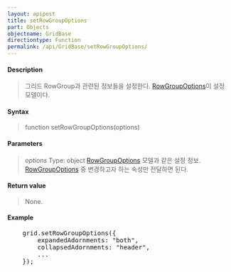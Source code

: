 ```yaml
---
layout: apipost
title: setRowGroupOptions
part: Objects
objectname: GridBase
directiontype: Function
permalink: /api/GridBase/setRowGroupOptions/
---
```



#### Description

> 그리드 RowGroup과 관련된 정보들을 설정한다. [RowGroupOptions](/api/GridBase/)이 설정 모델이다.

#### Syntax

> function setRowGroupOptions(options)

#### Parameters

> *options*
> Type: object
> [RowGroupOptions](/api/GridBase/) 모델과 같은 설정 정보. [RowGroupOptions](/api/GridBase/) 중 변경하고자 하는 속성만 전달하면 된다.  

#### Return value

> None.

#### Example

<pre class="prettyprint">
    grid.setRowGroupOptions({
        expandedAdornments: "both",
        collapsedAdornments: "header",
        ...
    });
</pre>

